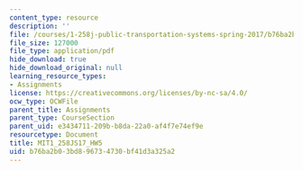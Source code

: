 ```yaml
---
content_type: resource
description: ''
file: /courses/1-258j-public-transportation-systems-spring-2017/b76ba2b03bd896734730bf41d3a325a2_MIT1_258JS17_HW5.pdf
file_size: 127000
file_type: application/pdf
hide_download: true
hide_download_original: null
learning_resource_types:
- Assignments
license: https://creativecommons.org/licenses/by-nc-sa/4.0/
ocw_type: OCWFile
parent_title: Assignments
parent_type: CourseSection
parent_uid: e3434711-209b-b8da-22a0-af4f7e74ef9e
resourcetype: Document
title: MIT1_258JS17_HW5
uid: b76ba2b0-3bd8-9673-4730-bf41d3a325a2
---
```

